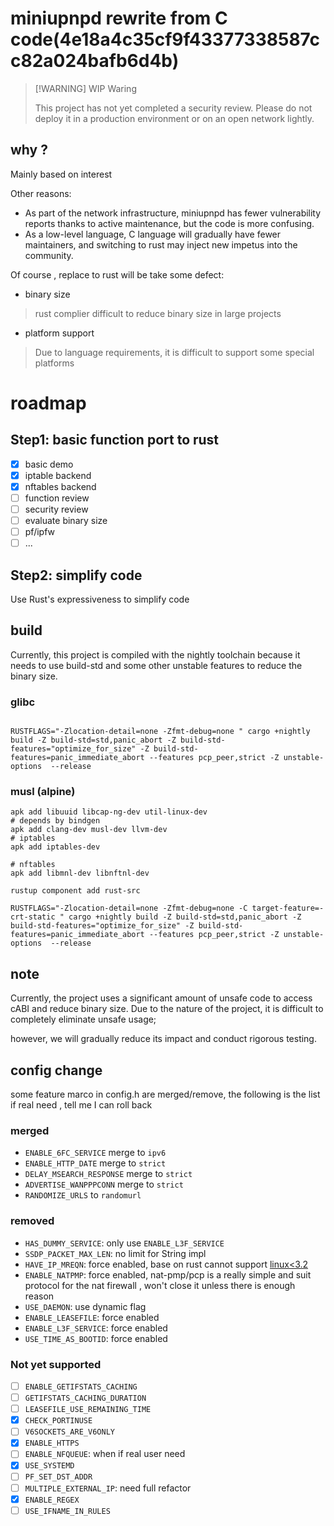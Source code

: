 
# miniupnpd rewrite from C code(4e18a4c35cf9f43377338587cc82a024bafb6d4b)

> [!WARNING] WIP Waring
> 
> This project has not yet completed a security review. Please do not deploy it in a production environment or on an open network lightly.

## why ?
Mainly based on interest

Other reasons:
- As part of the network infrastructure, miniupnpd has fewer vulnerability reports thanks to active maintenance, but the code is more confusing. 
- As a low-level language, C language will gradually have fewer maintainers, and switching to rust may inject new impetus into the community.

Of course , replace to rust will be take some defect:
- binary size
> rust complier difficult to reduce binary size in large projects
- platform support
> Due to language requirements, it is difficult to support some special platforms

# roadmap

## Step1: basic function port to rust
- [x] basic demo 
- [x] iptable backend
- [x] nftables backend
- [ ] function review
- [ ] security review
- [ ] evaluate binary size
- [ ] pf/ipfw
- [ ] ...

## Step2: simplify code

Use Rust's expressiveness to simplify code


## build

Currently, this project is compiled with the nightly toolchain because it needs to 
use build-std and some other unstable features to reduce the binary size.

### glibc
```shell

RUSTFLAGS="-Zlocation-detail=none -Zfmt-debug=none " cargo +nightly build -Z build-std=std,panic_abort -Z build-std-features="optimize_for_size" -Z build-std-features=panic_immediate_abort --features pcp_peer,strict -Z unstable-options  --release

```

### musl (alpine)
```shell
apk add libuuid libcap-ng-dev util-linux-dev
# depends by bindgen  
apk add clang-dev musl-dev llvm-dev 
# iptables
apk add iptables-dev 

# nftables
apk add libmnl-dev libnftnl-dev 

rustup component add rust-src

RUSTFLAGS="-Zlocation-detail=none -Zfmt-debug=none -C target-feature=-crt-static " cargo +nightly build -Z build-std=std,panic_abort -Z build-std-features="optimize_for_size" -Z build-std-features=panic_immediate_abort --features pcp_peer,strict -Z unstable-options  --release
```

## note

Currently, the project uses a significant amount of unsafe code to access cABI and reduce binary size. Due to the nature of the project, it is difficult to completely eliminate unsafe usage; 

however, we will gradually reduce its impact and conduct rigorous testing.


## config change 

some feature marco in config.h are merged/remove, the following is the list
if real need , tell me I can roll back

### merged

- `ENABLE_6FC_SERVICE` merge to `ipv6`
- `ENABLE_HTTP_DATE` merge to `strict`
- `DELAY_MSEARCH_RESPONSE` merge to `strict`
- `ADVERTISE_WANPPPCONN` merge to `strict`
- `RANDOMIZE_URLS` to `randomurl`

### removed
- `HAS_DUMMY_SERVICE`: only use `ENABLE_L3F_SERVICE`
- `SSDP_PACKET_MAX_LEN`: no limit for String impl
- `HAVE_IP_MREQN`: force enabled, base on rust cannot support [linux<3.2](https://doc.rust-lang.org/nightly/rustc/platform-support.html) 
- `ENABLE_NATPMP`: force enabled, nat-pmp/pcp is a really simple and suit protocol for the nat firewall , won't close it unless there is enough reason
- `USE_DAEMON`: use dynamic flag
- `ENABLE_LEASEFILE`: force enabled
- `ENABLE_L3F_SERVICE`: force enabled
- `USE_TIME_AS_BOOTID`: force enabled


### Not yet supported

- [ ] `ENABLE_GETIFSTATS_CACHING`
- [ ] `GETIFSTATS_CACHING_DURATION`
- [ ] `LEASEFILE_USE_REMAINING_TIME`
- [x] `CHECK_PORTINUSE`
- [ ] `V6SOCKETS_ARE_V6ONLY`
- [x] `ENABLE_HTTPS`
- [ ] `ENABLE_NFQUEUE`: when if real user need
- [x] `USE_SYSTEMD`
- [ ] `PF_SET_DST_ADDR`
- [ ] `MULTIPLE_EXTERNAL_IP`: need full refactor
- [x] `ENABLE_REGEX`
- [ ] `USE_IFNAME_IN_RULES`